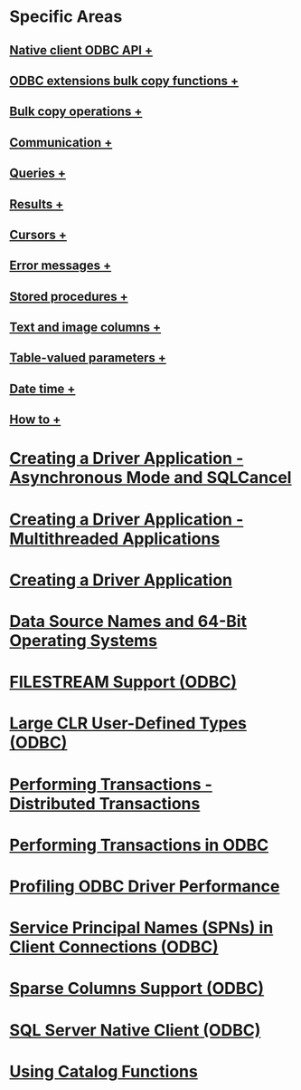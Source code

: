 # Specific Areas
## [Native client ODBC API +](../../../relational-databases/native-client-odbc-api/index.md?toc=%2fsql%2frelational-databases%2fnative-client-odbc-api%2ftoc.json)
## [ODBC extensions bulk copy functions +](../../../relational-databases/native-client-odbc-extensions-bulk-copy-functions/index.md?toc=%2fsql%2frelational-databases%2fnative-client-odbc-extensions-bulk-copy-functions%2ftoc.json)
## [Bulk copy operations +](../../../relational-databases/native-client-odbc-bulk-copy-operations/index.md?toc=%2fsql%2frelational-databases%2fnative-client-odbc-bulk-copy-operations%2ftoc.json)
## [Communication +](../../../relational-databases/native-client-odbc-communication/index.md?toc=%2fsql%2frelational-databases%2fnative-client-odbc-communication%2ftoc.json)
## [Queries +](../../../relational-databases/native-client-odbc-queries/index.md?toc=%2fsql%2frelational-databases%2fnative-client-odbc-queries%2ftoc.json)
## [Results +](../../../relational-databases/native-client-odbc-results/index.md?toc=%2fsql%2frelational-databases%2fnative-client-odbc-results%2ftoc.json)
## [Cursors +](../../../relational-databases/native-client-odbc-cursors/index.md?toc=%2fsql%2frelational-databases%2fnative-client-odbc-cursors%2ftoc.json)
## [Error messages +](../../../relational-databases/native-client-odbc-error-messages/index.md?toc=%2fsql%2frelational-databases%2fnative-client-odbc-error-messages%2ftoc.json)
## [Stored procedures +](../../../relational-databases/native-client-odbc-stored-procedures/index.md?toc=%2fsql%2frelational-databases%2fnative-client-odbc-stored-procedures%2ftoc.json)
## [Text and image columns +](../../../relational-databases/native-client-odbc-text-image-columns/index.md?toc=%2fsql%2frelational-databases%2fnative-client-odbc-text-image-columns%2ftoc.json)
## [Table-valued parameters +](../../../relational-databases/native-client-odbc-table-valued-parameters/index.md?toc=%2fsql%2frelational-databases%2fnative-client-odbc-table-valued-parameters%2ftoc.json)
## [Date time +](../../../relational-databases/native-client-odbc-date-time/index.md?toc=%2fsql%2frelational-databases%2fnative-client-odbc-date-time%2ftoc.json)
## [How to +](../../../relational-databases/native-client-odbc-how-to/index.md?toc=%2fsql%2frelational-databases%2fnative-client-odbc-how-to%2ftoc.json)
# [Creating a Driver Application - Asynchronous Mode and SQLCancel](creating-a-driver-application-asynchronous-mode-and-sqlcancel.md)
# [Creating a Driver Application - Multithreaded Applications](creating-a-driver-application-multithreaded-applications.md)
# [Creating a Driver Application](creating-a-driver-application.md)
# [Data Source Names and 64-Bit Operating Systems](data-source-names-and-64-bit-operating-systems.md)
# [FILESTREAM Support (ODBC)](filestream-support-odbc.md)
# [Large CLR User-Defined Types (ODBC)](large-clr-user-defined-types-odbc.md)
# [Performing Transactions - Distributed Transactions](performing-transactions-distributed-transactions.md)
# [Performing Transactions in ODBC](performing-transactions-in-odbc.md)
# [Profiling ODBC Driver Performance](profiling-odbc-driver-performance.md)
# [Service Principal Names (SPNs) in Client Connections (ODBC)](service-principal-names-spns-in-client-connections-odbc.md)
# [Sparse Columns Support (ODBC)](sparse-columns-support-odbc.md)
# [SQL Server Native Client (ODBC)](sql-server-native-client-odbc.md)
# [Using Catalog Functions](using-catalog-functions.md)
